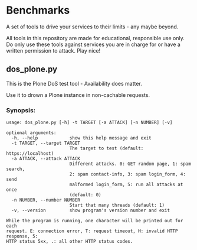# Benchmarks

A set of tools to drive your services to their limits - any maybe beyond.

All tools in this repository are made for educational, responsible use only.
Do only use these tools against services you are in charge for or have
a written permission to attack. Play nice!

## dos_plone.py

This is the Plone DoS test tool - Availability does matter.

Use it to drown a Plone instance in non-cachable requests.

### Synopsis:

```
usage: dos_plone.py [-h] -t TARGET [-a ATTACK] [-n NUMBER] [-v]

optional arguments:
  -h, --help            show this help message and exit
  -t TARGET, --target TARGET
                        The target to test (default: https://localhost)
  -a ATTACK, --attack ATTACK
                        Different attacks. 0: GET random page, 1: spam search,
                        2: spam contact-info, 3: spam login_form, 4: send
                        malformed login_form, 5: run all attacks at once
                        (default: 0)
  -n NUMBER, --number NUMBER
                        Start that many threads (default: 1)
  -v, --version         show program's version number and exit

While the program is running, one character will be printed out for each
request. E: connection error, T: request timeout, H: invalid HTTP response, 5:
HTTP status 5xx, .: all other HTTP status codes.
```


